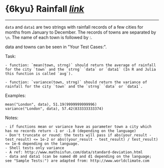 # {6kyu} Rainfall [_link_](https://www.codewars.com/kata/56a32dd6e4f4748cc3000006/train/go)

---

`data` and `data1` are two strings with rainfall records of a few cities for months from January to December. The records of towns are separated by `\n`. The name of each town is followed by :.

data and towns can be seen in "Your Test Cases:".

Task:
    
    - function: `mean(town, strng)` should return the average of rainfall for the city `town` and the `strng` `data` or `data1` (In R and Julia this function is called `avg`).

    - function: `variance(town, strng)` should return the variance of rainfall for the city `town` and the `strng` `data` or `data1`.

Examples:

```shell
mean("London", data), 51.19(9999999999996) 
variance("London", data), 57.42(833333333374)
```

Notes:

    - if functions mean or variance have as parameter town a city which has no records return -1 or -1.0 (depending on the language)
    - Don't truncate or round: the tests will pass if abs(your_result - test_result) <= 1e-2 or abs((your_result - test_result) / test_result) <= 1e-6 depending on the language.
    - Shell tests only variance
    - A ref: http://www.mathsisfun.com/data/standard-deviation.html
    - data and data1 (can be named d0 and d1 depending on the language; see "Sample Tests:") are adapted from: http://www.worldclimate.com

